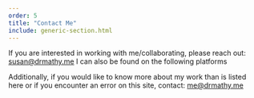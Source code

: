 ```yaml
---
order: 5
title: "Contact Me"
include: generic-section.html
---
```

[//]: # (Contact)

If you are interested in working with me/collaborating, please reach out: <susan@drmathy.me>
I can also be found on the following platforms

[//]: # (Icon links to github, twitter, & google scholar or name them?)

Additionally, if you would like to know more about my work than is listed here or if you encounter an error on this site, contact: <me@drmathy.me>
